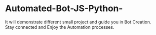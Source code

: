 # Automated-Bot-JS-Python-
It will demonstrate different small project and guide you in Bot Creation.
Stay connected and Enjoy the Automation processes.
